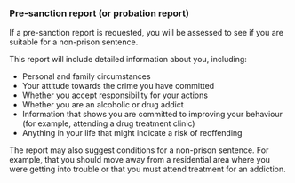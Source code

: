 ###  **Pre-sanction report (or probation report)**

If a pre-sanction report is requested, you will be assessed to see if you are
suitable for a non-prison sentence.

This report will include detailed information about you, including:

  * Personal and family circumstances 
  * Your attitude towards the crime you have committed 
  * Whether you accept responsibility for your actions 
  * Whether you are an alcoholic or drug addict 
  * Information that shows you are committed to improving your behaviour (for example, attending a drug treatment clinic) 
  * Anything in your life that might indicate a risk of reoffending 

The report may also suggest conditions for a non-prison sentence. For example,
that you should move away from a residential area where you were getting into
trouble or that you must attend treatment for an addiction.
